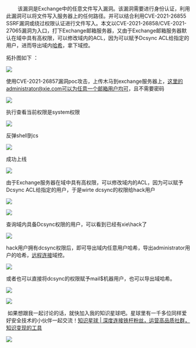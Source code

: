         该漏洞是Exchange中的任意文件写入漏洞。该漏洞需要进行身份认证，利用此漏洞可以将文件写入服务器上的任何路径。并可以结合利用CVE-2021-26855 SSRF漏洞或绕过权限认证进行文件写入。本文以CVE-2021-26858/CVE-2021-27065漏洞为入口，打下Exchange邮箱服务器，又由于Exchange邮箱服务器默认在域中具有高权限，可以修改域内的ACL，因为可以赋予Dcsync ACL给指定的用户，进而导出域内[哈希](https://so.csdn.net/so/search?q=%E5%93%88%E5%B8%8C&spm=1001.2101.3001.7020)，拿下域控。

拓扑图如下 ：

![](https://img-blog.csdnimg.cn/2021031423153582.png?x-oss-process=image/watermark,type_ZmFuZ3poZW5naGVpdGk,shadow_10,text_aHR0cHM6Ly9ibG9nLmNzZG4ubmV0L3FxXzM2MTE5MTky,size_16,color_FFFFFF,t_70)

使用CVE-2021-26857漏洞poc攻击，上传木马到exchange服务器上，这里的administrator@xie.com可以为任意一个邮箱用户均可，且不需要密码

![](https://img-blog.csdnimg.cn/202103142031264.png?x-oss-process=image/watermark,type_ZmFuZ3poZW5naGVpdGk,shadow_10,text_aHR0cHM6Ly9ibG9nLmNzZG4ubmV0L3FxXzM2MTE5MTky,size_16,color_FFFFFF,t_70)

执行查看当前权限是system权限

![](https://img-blog.csdnimg.cn/20210314203154477.png?x-oss-process=image/watermark,type_ZmFuZ3poZW5naGVpdGk,shadow_10,text_aHR0cHM6Ly9ibG9nLmNzZG4ubmV0L3FxXzM2MTE5MTky,size_16,color_FFFFFF,t_70)

反弹shell到cs

![](https://img-blog.csdnimg.cn/20210314203411884.png?x-oss-process=image/watermark,type_ZmFuZ3poZW5naGVpdGk,shadow_10,text_aHR0cHM6Ly9ibG9nLmNzZG4ubmV0L3FxXzM2MTE5MTky,size_16,color_FFFFFF,t_70)

成功上线

![](https://img-blog.csdnimg.cn/20210314203529494.png)

由于Exchange服务器在域中具有高权限，可以修改域内的ACL，因为可以赋予Dcsync ACL给指定的用户，于是wirte dcsync的权限给hack用户

![](https://img-blog.csdnimg.cn/20210314204132509.png?x-oss-process=image/watermark,type_ZmFuZ3poZW5naGVpdGk,shadow_10,text_aHR0cHM6Ly9ibG9nLmNzZG4ubmV0L3FxXzM2MTE5MTky,size_16,color_FFFFFF,t_70)

![](https://img-blog.csdnimg.cn/20210308114212817.png?x-oss-process=image/watermark,type_ZmFuZ3poZW5naGVpdGk,shadow_10,text_aHR0cHM6Ly9ibG9nLmNzZG4ubmV0L3FxXzM2MTE5MTky,size_16,color_FFFFFF,t_70)

查询域内具备Dcsync权限的用户，可以看到已经有xie\\hack了 

![](https://img-blog.csdnimg.cn/20210308125856377.png?x-oss-process=image/watermark,type_ZmFuZ3poZW5naGVpdGk,shadow_10,text_aHR0cHM6Ly9ibG9nLmNzZG4ubmV0L3FxXzM2MTE5MTky,size_16,color_FFFFFF,t_70)

hack用户拥有dcsync权限后，即可导出域内任意用户哈希，导出administrator用户的哈希，[远程连接](https://so.csdn.net/so/search?q=%E8%BF%9C%E7%A8%8B%E8%BF%9E%E6%8E%A5&spm=1001.2101.3001.7020)域控。 

![](https://img-blog.csdnimg.cn/20210314204346200.png?x-oss-process=image/watermark,type_ZmFuZ3poZW5naGVpdGk,shadow_10,text_aHR0cHM6Ly9ibG9nLmNzZG4ubmV0L3FxXzM2MTE5MTky,size_16,color_FFFFFF,t_70)

或者也可以直接将dcsync的权限赋予mail$机器用户，也可以导出域哈希。

![](https://img-blog.csdnimg.cn/2021031422350987.png?x-oss-process=image/watermark,type_ZmFuZ3poZW5naGVpdGk,shadow_10,text_aHR0cHM6Ly9ibG9nLmNzZG4ubmV0L3FxXzM2MTE5MTky,size_16,color_FFFFFF,t_70)

![](https://img-blog.csdnimg.cn/20210314223720716.png?x-oss-process=image/watermark,type_ZmFuZ3poZW5naGVpdGk,shadow_10,text_aHR0cHM6Ly9ibG9nLmNzZG4ubmV0L3FxXzM2MTE5MTky,size_16,color_FFFFFF,t_70)

 如果想跟我一起讨论的话，就快加入我的知识星球吧。星球里有一千多位同样爱好安全技术的小伙伴一起交流！[知识星球 | 深度连接铁杆粉丝，运营高品质社群，知识变现的工具](https://wx.zsxq.com/dweb2/index/group/88514121251242 "知识星球 | 深度连接铁杆粉丝，运营高品质社群，知识变现的工具")

![](https://img-blog.csdnimg.cn/1219ed79e9ed449d85d27b732cda5ea6.jpg)